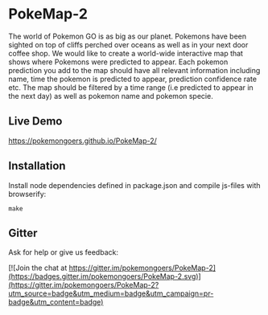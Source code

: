 # PokeMap-2

The world of Pokemon GO is as big as our planet. Pokemons have been sighted on top of cliffs perched over oceans as well as in your next door coffee shop. We would like to create a world-wide interactive map that shows where Pokemons were predicted to appear. Each pokemon prediction you add to the map should have all relevant information including name, time the pokemon is predicted to appear, prediction confidence rate etc. The map should be filtered by a time range (i.e predicted to appear in the next day) as well as pokemon name and pokemon specie.

## Live Demo

https://pokemongoers.github.io/PokeMap-2/

## Installation
Install node dependencies defined in package.json and compile js-files with browserify:
```shell
make
```

## Gitter
Ask for help or give us feedback:

[![Join the chat at https://gitter.im/pokemongoers/PokeMap-2](https://badges.gitter.im/pokemongoers/PokeMap-2.svg)](https://gitter.im/pokemongoers/PokeMap-2?utm_source=badge&utm_medium=badge&utm_campaign=pr-badge&utm_content=badge)
